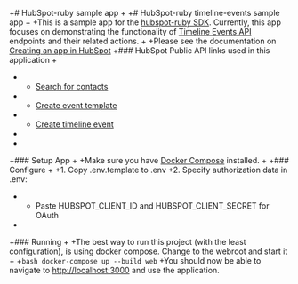+# HubSpot-ruby sample app
+
+# HubSpot-ruby timeline-events sample app
+
+This is a sample app for the [hubspot-ruby SDK](../../../../../). Currently, this app focuses on demonstrating the functionality of [Timeline Events API](https://developers.hubspot.com/docs-beta/crm/timeline) endpoints and their related actions.
+
+Please see the documentation on [Creating an app in HubSpot](https://developers.hubspot.com/docs-beta/creating-an-app)
+### HubSpot Public API links used in this application
+
+  - [Search for contacts](https://developers.hubspot.com/docs-beta/crm/contacts)
+  - [Create event template](https://developers.hubspot.com/docs-beta/crm/timeline)
+  - [Create timeline event](https://developers.hubspot.com/docs-beta/crm/timeline)
+
+
+### Setup App
+
+Make sure you have [Docker Compose](https://docs.docker.com/compose/) installed.
+
+### Configure
+
+1. Copy .env.template to .env
+2. Specify authorization data in .env:
+    - Paste HUBSPOT_CLIENT_ID and HUBSPOT_CLIENT_SECRET for OAuth
+
+### Running
+
+The best way to run this project (with the least configuration), is using docker compose.  Change to the webroot and start it
+
+```bash docker-compose up --build web```
+You should now be able to navigate to [http://localhost:3000](http://localhost:3000) and use the application.